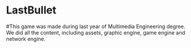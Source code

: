 ﻿# LastBullet
#This game was made during last year of Multimedia Engineering degree. We did all the content, including assets, graphic engine, game engine and network engine.
